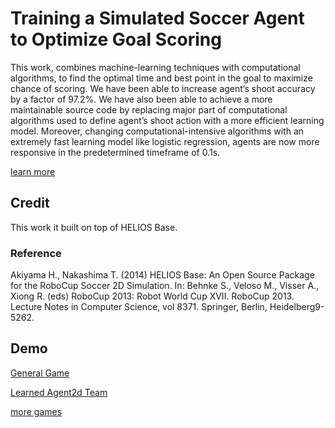 # Training a Simulated Soccer Agent to Optimize Goal Scoring
This work, combines machine-learning techniques with computational algorithms, to find the optimal time and best point in the goal to maximize chance of scoring. We have been able to increase agent’s shoot accuracy by a factor of 97.2%.  We have also been able to achieve a more maintainable source code by replacing major part of computational algorithms used to define agent’s shoot action with a more efficient learning model. Moreover, changing computational-intensive algorithms with an extremely fast learning model like logistic regression, agents are now more responsive in the predetermined timeframe of 0.1s. 

[learn more](https://github.com/rad-navid/learned-agent2d/blob/master/Project-Report.pdf)

## Credit 
This work it built on top of HELIOS Base. 
### Reference 
Akiyama H., Nakashima T. (2014) HELIOS Base: An Open Source Package for the RoboCup Soccer 2D Simulation. In: Behnke S., Veloso M., Visser A., Xiong R. (eds) RoboCup 2013: Robot World Cup XVII. RoboCup 2013. Lecture Notes in Computer Science, vol 8371. Springer, Berlin, Heidelberg9-5262.

## Demo
[General Game](https://youtu.be/i4vXYpPCevk)

[Learned Agent2d Team](https://youtu.be/VQWP67pcN_0)

[more games](https://www.youtube.com/watch?v=VQWP67pcN_0&list=PLpXyAYDa4sYxYcr-yz75dYuyntiht164V&index=3)
